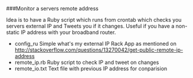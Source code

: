 ###Monitor a servers remote address

Idea is to have a Ruby script which runs from crontab which checks you servers external IP and Tweets you if it changes.
Useful if you have a non-static IP address with your broadband router.

* config_ru Simple what's my external IP Rack App as mentioned on http://stackoverflow.com/questions/13270042/get-public-remote-ip-address
* remote_ip.rb Ruby script to check IP and tweet on changes
* remote_io.txt Text file with previous IP address for conparision
